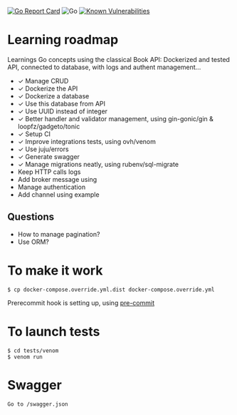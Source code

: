 [![Go Report Card](https://goreportcard.com/badge/github.com/ThomasCaud/restful-api-go)](https://goreportcard.com/report/github.com/ThomasCaud/restful-api-go)
![Go](https://github.com/ThomasCaud/restful-api-go/workflows/Go/badge.svg)
[![Known Vulnerabilities](https://snyk.io/test/github/ThomasCaud/restful-api-go/badge.svg?targetFile=Gopkg.lock)](https://snyk.io/test/github/ThomasCaud/restful-api-go?targetFile=Gopkg.lock)

# Learning roadmap
Learnings Go concepts using the classical Book API: Dockerized and tested API, connected to database, with logs and authent management...

- ✓ Manage CRUD
- ✓ Dockerize the API
- ✓ Dockerize a database
- ✓ Use this database from API
- ✓ Use UUID instead of integer
- ✓ Better handler and validator management, using gin-gonic/gin & loopfz/gadgeto/tonic
- ✓ Setup CI
- ✓ Improve integrations tests, using ovh/venom
- ✓ Use juju/errors
- ✓ Generate swagger
- ✓ Manage migrations neatly, using rubenv/sql-migrate
- Keep HTTP calls logs
- Add broker message using
- Manage authentication
- Add channel using example

## Questions
- How to manage pagination?
- Use ORM?

# To make it work
```
$ cp docker-compose.override.yml.dist docker-compose.override.yml
```
Prerecommit hook is setting up, using [pre-commit](https://pre-commit.com/)


# To launch tests
```
$ cd tests/venom
$ venom run
```

# Swagger
```
Go to /swagger.json
```